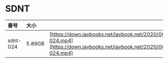 # SDNT

| 番号 | 大小 |  |
| :--- | :--- | :--- |
| sdnt-024 | 5.89GB | [https://down.javbooks.net/javbook.net/2020/06/21/sdnt-024.mp4](https://down.javbooks.net/javbook.net/2020/06/21/sdnt-024.mp4) |



